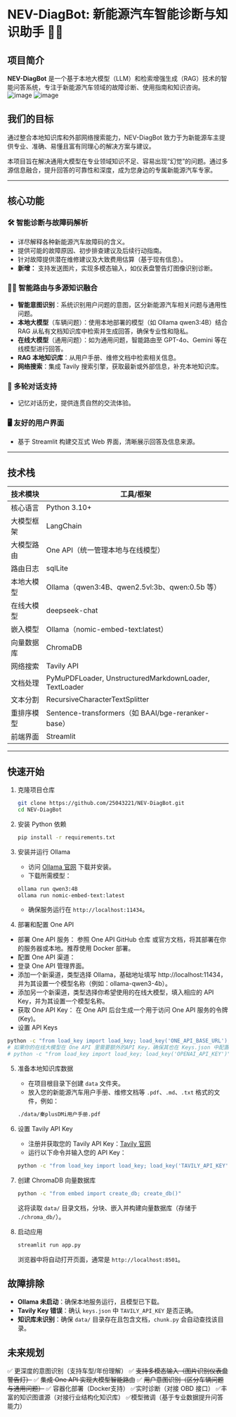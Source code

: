 # NEV-DiagBot: 新能源汽车智能诊断与知识助手 🚗💡

## 项目简介

**NEV-DiagBot** 是一个基于本地大模型（LLM）和检索增强生成（RAG）技术的智能问答系统，专注于新能源汽车领域的故障诊断、使用指南和知识咨询。
![image](https://github.com/user-attachments/assets/4a03a155-37f6-46ef-908c-351595c5e389)
![image](https://github.com/user-attachments/assets/bf20cc52-fae0-4503-b65c-c7573233babb)

## 我们的目标

通过整合本地知识库和外部网络搜索能力，NEV-DiagBot 致力于为新能源车主提供专业、准确、易懂且富有同理心的解决方案与建议。

本项目旨在解决通用大模型在专业领域知识不足、容易出现“幻觉”的问题。通过多源信息融合，提升回答的可靠性和深度，成为您身边的专属新能源汽车专家。

---

## 核心功能

### 🛠️ 智能诊断与故障码解析

- 详尽解释各种新能源汽车故障码的含义。
- 提供可能的故障原因、初步排查建议及后续行动指南。
- 针对故障提供潜在维修建议及大致费用估算（基于现有信息）。
- **新增：** 支持发送图片，实现多模态输入，如仪表盘警告灯图像识别诊断。

### 🧠🌐 智能路由与多源知识融合

- **智能意图识别**：系统识别用户问题的意图，区分新能源汽车相关问题与通用性问题。
- **本地大模型**（车辆问题）：使用本地部署的模型（如 Ollama qwen3:4B）结合 RAG 从私有文档知识库中检索并生成回答，确保专业性和隐私。
- **在线大模型**（通用问题）：如为通用问题，智能路由至 GPT-4o、Gemini 等在线模型进行回答。
- **RAG 本地知识库**：从用户手册、维修文档中检索相关信息。
- **网络搜索**：集成 Tavily 搜索引擎，获取最新或外部信息，补充本地知识库。

### 💬 多轮对话支持

- 记忆对话历史，提供连贯自然的交流体验。

### 🖥️ 友好的用户界面

- 基于 Streamlit 构建交互式 Web 界面，清晰展示回答及信息来源。

---

## 技术栈

| 技术模块     | 工具/框架 |
|--------------|------------|
| 核心语言     | Python 3.10+ |
| 大模型框架   | LangChain |
| 大模型路由   | One API（统一管理本地与在线模型） |
| 路由日志    | sqlLite |
| 本地大模型   | Ollama（qwen3:4B、qwen2.5vl:3b、qwen:0.5b 等） |
| 在线大模型   | deepseek-chat |
| 嵌入模型     | Ollama（nomic-embed-text:latest） |
| 向量数据库   | ChromaDB |
| 网络搜索     | Tavily API |
| 文档处理     | PyMuPDFLoader, UnstructuredMarkdownLoader, TextLoader |
| 文本分割     | RecursiveCharacterTextSplitter |
| 重排序模型   | Sentence-transformers（如 BAAI/bge-reranker-base） |
| 前端界面     | Streamlit |

---

## 快速开始

1. 克隆项目仓库

    ```bash
    git clone https://github.com/25043221/NEV-DiagBot.git
    cd NEV-DiagBot
    ```

2. 安装 Python 依赖

    ```bash
    pip install -r requirements.txt
    ```

3. 安装并运行 Ollama

    - 访问 [Ollama 官网](https://ollama.com) 下载并安装。
    - 下载所需模型：

    ```bash
    ollama run qwen3:4B
    ollama run nomic-embed-text:latest
    ```

    - 确保服务运行在 `http://localhost:11434`。
4. 部署和配置 One API

- 部署 One API 服务： 参照 One API GitHub 仓库 或官方文档，将其部署在你的服务器或本地。推荐使用 Docker 部署。
- 配置 One API 渠道：
- 登录 One API 管理界面。
- 添加一个新渠道，类型选择 Ollama，基础地址填写 http://localhost:11434，并为其设置一个模型名称（例如：ollama-qwen3-4b）。
- 添加另一个新渠道，类型选择你希望使用的在线大模型，填入相应的 API Key，并为其设置一个模型名称。
- 获取 One API Key： 在 One API 后台生成一个用于访问 One API 服务的令牌 (Key)。
- 设置 API Keys

```bash
python -c "from load_key import load_key; load_key('ONE_API_BASE_URL'); load_key('ONE_API_KEY'); load_key('TAVILY_API_KEY')"
# 如果你的在线大模型在 One API 里需要额外的API Key，确保其也在 Keys.json 中配置，例如：
# python -c "from load_key import load_key; load_key('OPENAI_API_KEY')"
```

5. 准备本地知识库数据

    - 在项目根目录下创建 `data` 文件夹。
    - 放入您的新能源汽车用户手册、维修文档等 `.pdf`、`.md`、`.txt` 格式的文件，例如：

    ```bash
    ./data/秦plusDMi用户手册.pdf
    ```
6. 设置 Tavily API Key

    - 注册并获取您的 Tavily API Key：[Tavily 官网](https://www.tavily.com)
    - 运行以下命令并输入您的 API Key：

    ```bash
    python -c "from load_key import load_key; load_key('TAVILY_API_KEY')"
    ```

7. 创建 ChromaDB 向量数据库

    ```bash
    python -c "from embed import create_db; create_db()"
    ```

    这将读取 `data/` 目录文档，分块、嵌入并构建向量数据库（存储于 `./chroma_db/`）。

8. 启动应用

    ```bash
    streamlit run app.py
    ```

    浏览器中将自动打开页面，通常是 `http://localhost:8501`。

## 故障排除

- **Ollama 未启动**：确保本地服务运行，且模型已下载。
- **Tavily Key 错误**：确认 `keys.json` 中 `TAVILY_API_KEY` 是否正确。
- **知识库未识别**：确保 `data/` 目录存在且包含文档，`chunk.py` 会自动查找该目录。

## 未来规划

✅ 更深度的意图识别（支持车型/年份理解）
✅ ~~支持多模态输入（图片识别仪表盘警告灯）~~
✅ ~~集成 One API 实现大模型智能路由~~
✅ ~~用户意图识别（区分车辆问题与通用问题）~~
✅ 容器化部署（Docker支持）
✅实时诊断（对接 OBD 接口）
✅丰富的知识图谱源（对接行业结构化知识库）
✅模型微调（基于专业数据提升问答能力）
